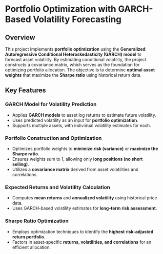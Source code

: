 # Portfolio Optimization with GARCH-Based Volatility Forecasting

## Overview  
This project implements **portfolio optimization** using the **Generalized Autoregressive Conditional Heteroskedasticity (GARCH) model** to forecast asset volatility. By estimating conditional volatility, the project constructs a covariance matrix, which serves as the foundation for optimizing portfolio allocation. The objective is to determine **optimal asset weights** that maximize the **Sharpe ratio** using historical return data.  

## Key Features  

### GARCH Model for Volatility Prediction  
- Applies **GARCH models** to asset log returns to estimate future volatility.  
- Uses predicted volatility as an input for **portfolio optimization**.  
- Supports multiple assets, with individual volatility estimates for each.  

### Portfolio Construction and Optimization  
- Optimizes portfolio weights to **minimize risk (variance)** or **maximize the Sharpe ratio**.  
- Ensures weights sum to 1, allowing only **long positions (no short selling)**.  
- Utilizes a **covariance matrix** derived from asset volatilities and correlations.  

### Expected Returns and Volatility Calculation  
- Computes **mean returns** and **annualized volatility** using historical price data.  
- Uses GARCH-based volatility estimates for **long-term risk assessment**.  

### Sharpe Ratio Optimization  
- Employs optimization techniques to identify the **highest risk-adjusted return portfolio**.  
- Factors in asset-specific **returns, volatilities, and correlations** for an efficient allocation.  
